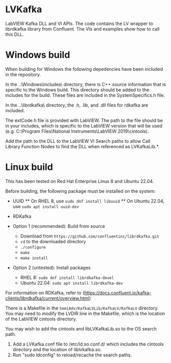 # LVKafka
LabVIEW Kafka DLL and VI APIs. 
The code contains the LV wrapper to librdkafka library from Confluent.
The VIs and examples show how to call this DLL.

# Windows build

When building for Windows the following depedencies have been included in the repository. 

In the ..\Windows\includes\ directory, there is C++ source information that is specific to the Windows build. This directory should be added to the includes for the build. These files are included in the SystemSpecifics.h file.

In the ..\librdkafka\ directory, the .h, .lib, and .dll files for rdkafka are included.

The extCode.h file is provided with LabVIEW. The path to the file should be in your includes, which is specific to the LabVIEW version that will be used (e.g. C:\Program Files\National Instruments\LabVIEW 2019\cintools).

Add the path to the DLL to the LabVIEW VI Search paths to allow Call Library Function Nodes to find the DLL when referenced as LVKafkaLib.*.

# Linux build

This has been tested on Red Hat Enterprise Linux 8 and Ubuntu 22.04.

Before building, the following package must be installed on the system:
* UUID
** On RHEL 8, use `sudo dnf install libuuid`
** On Ubuntu 22.04, use `sudo apt install uuid-dev`

* RDKafka
 * Option 1 (recommended): Build from source
   * Download from `https://github.com/confluentinc/librdkafka.git`
   * `cd` to the downloaded directory
   * `./configure`
   * `make`
   * `make install`
 * Option 2 (untested): Install packages
   * RHEL 8: `sudo dnf install librdkafka-devel`
   * Ubuntu 22.04: `sudo apt install librdkafka-dev`

For information on RDKafka, refer to (https://docs.confluent.io/kafka-clients/librdkafka/current/overview.html)

There is a Makefile in the `SemiAdv/KafkaLVLib/KafkaLV/KafkaLV` directory.
You may need to modify the LVDIR line in the Makefile, which is the location of the LabVIEW cintools directory.

You may wish to add the cintools and libLVKafkaLib.so to the OS search path.
1. Add a LVKafka.conf file to /etc/ld.so.conf.d/ which includes the cintools directory and the location of liblvkafka.so. 
2. Run "sudo ldconfig" to reload/recache the search paths.
